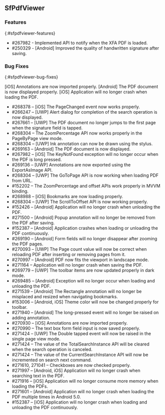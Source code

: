 ## SfPdfViewer

### Features
{:#sfpdfviewer-features}

* \#267982 - Implemented API to notify when the XFA PDF is loaded.
* \#250329 - [Android] Improved the quality of handwritten signature after saving.

### Bug Fixes
{:#sfpdfviewer-bug-fixes}

[iOS] Annotations are now imported properly.
[Android] The PDF document is now displayed properly.
[iOS] Application will no longer crash when loading the PDF.
* \#268378 – [iOS] The PageChanged event now works properly.
* \#266247 – [UWP] Alert dialog for completion of the search operation is now displayed.
* \#267661 – [UWP] The PDF document no longer jumps to the first page when the signature field is tapped.
* \#268304 – The ZoomPercentage API now works properly in the PageByPage view mode.
* \#268304 – [UWP] Ink annotation can now be drawn using the stylus.
* \#269163 – [Android] The PDF document is now displayed.
* \#267982 – [iOS] The KeyNotFound exception will no longer occur when the PDF is long pressed.
* \#269136 – [UWP] Annotations are now exported using the ExportAsImage API.
* \#268304 – [UWP] The GoToPage API is now working when loading PDF from URL.
* \#152202 – The ZoomPercentage and offset APIs work properly in MVVM binding.
* \#268988 – [iOS] Bookmarks are now loading properly.
* \#268304 – [UWP] The ScrollToOffset API is now working properly.
* \#152426 – [Android] Application will no longer crash when unloading the PDF.
* \#271500 – [Android] Popup annotation will no longer be removed from the PDF after saving.
* \#152387 – [Android] Application crashes when loading or unloading the PDF continuously.
* \#269190 – [Android] Form fields will no longer disappear after zooming the PDF pages.
* \#270093 – [UWP] The Page count value will now be correct when reloading PDF after inserting or removing pages from it.
* \#270997 – [Android] PDF now fits the viewport in landscape mode.
* \#271164 – Application will no longer crash when saving the PDF.
* \#269779 – [UWP] The toolbar items are now updated properly in dark mode.
* \#269485 – [Android] Exception will no longer occur when loading and unloading the PDF.
* \#271539 – [Android] The Rectangle annotation will no longer be misplaced and resized when navigating bookmarks.
* \#153006 – [Android, iOS] Theme color will now be changed properly for toolbar.
* \#271940 – [Android] The long-pressed event will no longer be raised on adding annotation.
* \#270930 – [iOS] Annotations are now imported properly.
* \#270990 – The text box form field input is now saved properly.
* \#271424 – [UWP] The Double tapped event will now be raised in the single page view mode.
* \#271424 – The value of the TotalSearchInstance API will be cleared when the search operation is canceled.
* \#271424 – The value of the CurrentSearchInstance API will now be incremented on search next command.
* \#271610, 271041 – Checkboxes are now checked properly.
* \#271997 – [Android, iOS] Application will no longer crash when searching text in the PDF.
* \#271916 – [iOS] Application will no longer consume more memory when loading the PDFs.
* \#271601 – [Android] Application will no longer crash when loading the PDF multiple times in Android 5.0.
* \#152387 – [iOS] Application will no longer crash when loading and unloading the PDF continuously.